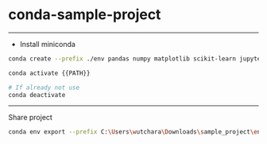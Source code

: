 # conda-sample-project

---

- Install miniconda
```bash
conda create --prefix ./env pandas numpy matplotlib scikit-learn jupyter

conda activate {{PATH}}

# If already not use
conda deactivate
```

---

Share project
```bash
conda env export --prefix C:\Users\wutchara\Downloads\sample_project\env > environment.yml
```
